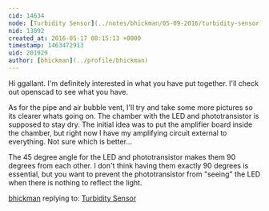 ```yaml
---
cid: 14634
node: [Turbidity Sensor](../notes/bhickman/05-09-2016/turbidity-sensor)
nid: 13092
created_at: 2016-05-17 08:15:13 +0000
timestamp: 1463472913
uid: 201929
author: [bhickman](../profile/bhickman)
---
```


Hi ggallant. I'm definitely interested in what you have put together. I'll check out openscad to see what you have. 

As for the pipe and air bubble vent, I'll try and take some more pictures so its clearer whats going on. The chamber with the LED and phototransistor is supposed to stay dry. The initial idea was to put the amplifier board inside the chamber, but right now I have my amplifying circuit external to everything. Not sure which is better...

The 45 degree angle for the LED and phototransistor makes them 90 degrees from each other. I don't think having them exactly 90 degrees is essential, but you want to prevent the phototransistor from "seeing" the LED when there is nothing to reflect the light.

[bhickman](../profile/bhickman) replying to: [Turbidity Sensor](../notes/bhickman/05-09-2016/turbidity-sensor)

